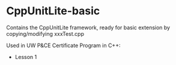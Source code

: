 # CppUnitLite-basic
Contains the CppUnitLite framework, ready for basic extension by copying/modifying xxxTest.cpp

Used in UW P&CE Certificate Program in C++:
* Lesson 1
